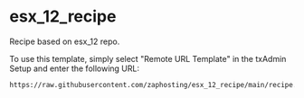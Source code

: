 # esx_12_recipe
Recipe based on esx_12 repo.

To use this template, simply select "Remote URL Template" in the txAdmin Setup and enter the following URL:

```
https://raw.githubusercontent.com/zaphosting/esx_12_recipe/main/recipe.yml
```
